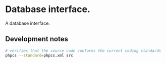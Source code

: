 # Database interface.

A database interface.

## Development notes

```bash
# verifies that the source code conforms the current coding standards
phpcs --standard=phpcs.xml src
```
